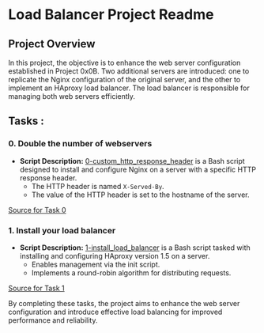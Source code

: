 # Load Balancer Project Readme

## Project Overview

In this project, the objective is to enhance the web server configuration established in Project 0x0B. Two additional servers are introduced: one to replicate the Nginx configuration of the original server, and the other to implement an HAproxy load balancer. The load balancer is responsible for managing both web servers efficiently.

## Tasks :

### 0. Double the number of webservers
- **Script Description:** [0-custom_http_response_header](./0-custom_http_response-header) is a Bash script designed to install and configure Nginx on a server with a specific HTTP response header.
  - The HTTP header is named `X-Served-By`.
  - The value of the HTTP header is set to the hostname of the server.

[Source for Task 0](./0-custom_http_response-header)

### 1. Install your load balancer
- **Script Description:** [1-install_load_balancer](./1-install_load_balancer) is a Bash script tasked with installing and configuring HAproxy version 1.5 on a server.
  - Enables management via the init script.
  - Implements a round-robin algorithm for distributing requests.

[Source for Task 1](./1-install_load_balancer)

By completing these tasks, the project aims to enhance the web server configuration and introduce effective load balancing for improved performance and reliability.
